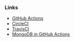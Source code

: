 ### Links

- [GitHub Actions](https://github.com/features/actions)
- [CircleCI](https://circleci.com/)
- [TravisCI](https://www.travis-ci.com/)
- [MongoDB in GitHub Actions](https://github.com/marketplace/actions/mongodb-in-github-actions)
